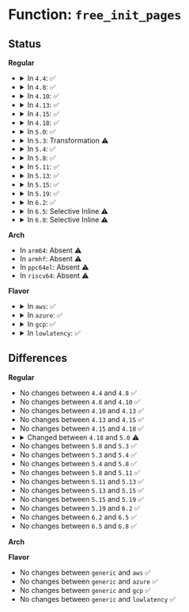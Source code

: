 # Function: <code>free_init_pages</code>

## Status
<b>Regular</b>
<ul>
<li>
<details>
<summary>In <code>4.4</code>: ✅</summary>

```c
void free_init_pages(char *what, long unsigned int begin, long unsigned int end);
```

**Collision:** Unique Global

**Inline:** No

**Transformation:** False

**Instances:**

```
In arch/x86/mm/init.c (ffffffff81068af0)
Location: arch/x86/mm/init.c:648
Inline: False
Direct callers:
  - arch/x86/kernel/alternative.c:alternative_instructions
  - arch/x86/mm/init.c:free_initmem
  - arch/x86/mm/init.c:free_initrd_mem
  - arch/x86/mm/init_64.c:mark_rodata_ro
  - arch/x86/mm/init_64.c:mark_rodata_ro
```
**Symbols:**

```
ffffffff81068af0-ffffffff81068b89: free_init_pages (STB_GLOBAL)
```
</details>
</li>
<li>
<details>
<summary>In <code>4.8</code>: ✅</summary>

```c
void free_init_pages(char *what, long unsigned int begin, long unsigned int end);
```

**Collision:** Unique Global

**Inline:** No

**Transformation:** False

**Instances:**

```
In arch/x86/mm/init.c (ffffffff810687e0)
Location: arch/x86/mm/init.c:663
Inline: False
Direct callers:
  - arch/x86/kernel/alternative.c:alternative_instructions
  - arch/x86/mm/init.c:free_initrd_mem
  - arch/x86/mm/init.c:free_initmem
  - arch/x86/mm/init_64.c:mark_rodata_ro
  - arch/x86/mm/init_64.c:mark_rodata_ro
```
**Symbols:**

```
ffffffff810687e0-ffffffff81068879: free_init_pages (STB_GLOBAL)
```
</details>
</li>
<li>
<details>
<summary>In <code>4.10</code>: ✅</summary>

```c
void free_init_pages(char *what, long unsigned int begin, long unsigned int end);
```

**Collision:** Unique Global

**Inline:** No

**Transformation:** False

**Instances:**

```
In arch/x86/mm/init.c (ffffffff8106c460)
Location: arch/x86/mm/init.c:663
Inline: False
Direct callers:
  - arch/x86/kernel/alternative.c:alternative_instructions
  - arch/x86/mm/init.c:free_initrd_mem
  - arch/x86/mm/init.c:free_initmem
  - arch/x86/mm/init_64.c:mark_rodata_ro
  - arch/x86/mm/init_64.c:mark_rodata_ro
```
**Symbols:**

```
ffffffff8106c460-ffffffff8106c4f9: free_init_pages (STB_GLOBAL)
```
</details>
</li>
<li>
<details>
<summary>In <code>4.13</code>: ✅</summary>

```c
void free_init_pages(char *what, long unsigned int begin, long unsigned int end);
```

**Collision:** Unique Global

**Inline:** No

**Transformation:** False

**Instances:**

```
In arch/x86/mm/init.c (ffffffff8106b860)
Location: arch/x86/mm/init.c:685
Inline: False
Direct callers:
  - arch/x86/kernel/alternative.c:alternative_instructions
  - arch/x86/mm/init.c:free_initrd_mem
  - arch/x86/mm/init.c:free_initmem
  - arch/x86/mm/init_64.c:mark_rodata_ro
  - arch/x86/mm/init_64.c:mark_rodata_ro
```
**Symbols:**

```
ffffffff8106b860-ffffffff8106b8e2: free_init_pages (STB_GLOBAL)
```
</details>
</li>
<li>
<details>
<summary>In <code>4.15</code>: ✅</summary>

```c
void free_init_pages(char *what, long unsigned int begin, long unsigned int end);
```

**Collision:** Unique Global

**Inline:** No

**Transformation:** False

**Instances:**

```
In arch/x86/mm/init.c (ffffffff810700f0)
Location: arch/x86/mm/init.c:735
Inline: False
Direct callers:
  - arch/x86/kernel/alternative.c:alternative_instructions
  - arch/x86/mm/init.c:free_initrd_mem
  - arch/x86/mm/init.c:free_initmem
  - arch/x86/mm/init_64.c:mark_rodata_ro
  - arch/x86/mm/init_64.c:mark_rodata_ro
```
**Symbols:**

```
ffffffff810700f0-ffffffff81070172: free_init_pages (STB_GLOBAL)
```
</details>
</li>
<li>
<details>
<summary>In <code>4.18</code>: ✅</summary>

```c
void free_init_pages(char *what, long unsigned int begin, long unsigned int end);
```

**Collision:** Unique Global

**Inline:** No

**Transformation:** False

**Instances:**

```
In arch/x86/mm/init.c (ffffffff81072f70)
Location: arch/x86/mm/init.c:739
Inline: False
Direct callers:
  - arch/x86/kernel/alternative.c:alternative_instructions
  - arch/x86/mm/init.c:free_initrd_mem
  - arch/x86/mm/init.c:free_kernel_image_pages
```
**Symbols:**

```
ffffffff81072f70-ffffffff81072ff2: free_init_pages (STB_GLOBAL)
```
</details>
</li>
<li>
<details>
<summary>In <code>5.0</code>: ✅</summary>

```c
void free_init_pages(const char *what, long unsigned int begin, long unsigned int end);
```

**Collision:** Unique Global

**Inline:** No

**Transformation:** False

**Instances:**

```
In arch/x86/mm/init.c (ffffffff81079000)
Location: arch/x86/mm/init.c:745
Inline: False
Direct callers:
  - arch/x86/kernel/alternative.c:alternative_instructions
  - arch/x86/mm/init.c:free_initrd_mem
  - arch/x86/mm/init.c:free_kernel_image_pages
  - arch/x86/mm/mem_encrypt.c:mem_encrypt_free_decrypted_mem
```
**Symbols:**

```
ffffffff81079000-ffffffff81079082: free_init_pages (STB_GLOBAL)
```
</details>
</li>
<li>
<details>
<summary>In <code>5.3</code>: Transformation ⚠️</summary>

```c
void free_init_pages(const char *what, long unsigned int begin, long unsigned int end);
```

**Collision:** Unique Global

**Inline:** No

**Transformation:** True

**Instances:**

```
In arch/x86/mm/init.c (0)
Location: arch/x86/mm/init.c:783
Inline: False
Direct callers:
  - arch/x86/kernel/alternative.c:alternative_instructions
  - arch/x86/mm/init.c:free_initrd_mem
  - arch/x86/mm/init.c:free_kernel_image_pages
  - arch/x86/mm/mem_encrypt.c:mem_encrypt_free_decrypted_mem
```
**Symbols:**

```
ffffffff8107cda3-ffffffff8107cdbc: free_init_pages.cold (STB_LOCAL)
ffffffff8107cc00-ffffffff8107cc86: free_init_pages (STB_GLOBAL)
```
</details>
</li>
<li>
<details>
<summary>In <code>5.4</code>: ✅</summary>

```c
void free_init_pages(const char *what, long unsigned int begin, long unsigned int end);
```

**Collision:** Unique Global

**Inline:** No

**Transformation:** False

**Instances:**

```
In arch/x86/mm/init.c (ffffffff8107dcb0)
Location: arch/x86/mm/init.c:783
Inline: False
Direct callers:
  - arch/x86/kernel/alternative.c:alternative_instructions
  - arch/x86/mm/init.c:free_initrd_mem
  - arch/x86/mm/init.c:free_kernel_image_pages
  - arch/x86/mm/mem_encrypt.c:mem_encrypt_free_decrypted_mem
```
**Symbols:**

```
ffffffff8107dcb0-ffffffff8107dd30: free_init_pages (STB_GLOBAL)
```
</details>
</li>
<li>
<details>
<summary>In <code>5.8</code>: ✅</summary>

```c
void free_init_pages(const char *what, long unsigned int begin, long unsigned int end);
```

**Collision:** Unique Global

**Inline:** No

**Transformation:** False

**Instances:**

```
In arch/x86/mm/init.c (ffffffff810843b0)
Location: arch/x86/mm/init.c:839
Inline: False
Direct callers:
  - arch/x86/kernel/alternative.c:alternative_instructions
  - arch/x86/mm/init.c:free_initrd_mem
  - arch/x86/mm/init.c:free_kernel_image_pages
  - arch/x86/mm/mem_encrypt.c:mem_encrypt_free_decrypted_mem
```
**Symbols:**

```
ffffffff810843b0-ffffffff81084430: free_init_pages (STB_GLOBAL)
```
</details>
</li>
<li>
<details>
<summary>In <code>5.11</code>: ✅</summary>

```c
void free_init_pages(const char *what, long unsigned int begin, long unsigned int end);
```

**Collision:** Unique Global

**Inline:** No

**Transformation:** False

**Instances:**

```
In arch/x86/mm/init.c (ffffffff81085900)
Location: arch/x86/mm/init.c:842
Inline: False
Direct callers:
  - arch/x86/kernel/alternative.c:alternative_instructions
  - arch/x86/mm/init.c:free_initrd_mem
  - arch/x86/mm/init.c:free_kernel_image_pages
  - arch/x86/mm/mem_encrypt.c:mem_encrypt_free_decrypted_mem
```
**Symbols:**

```
ffffffff81085900-ffffffff81085980: free_init_pages (STB_GLOBAL)
```
</details>
</li>
<li>
<details>
<summary>In <code>5.13</code>: ✅</summary>

```c
void free_init_pages(const char *what, long unsigned int begin, long unsigned int end);
```

**Collision:** Unique Global

**Inline:** No

**Transformation:** False

**Instances:**

```
In arch/x86/mm/init.c (ffffffff810865f0)
Location: arch/x86/mm/init.c:851
Inline: False
Direct callers:
  - arch/x86/kernel/alternative.c:alternative_instructions
  - arch/x86/mm/init.c:free_initrd_mem
  - arch/x86/mm/init.c:free_kernel_image_pages
  - arch/x86/mm/mem_encrypt.c:mem_encrypt_free_decrypted_mem
```
**Symbols:**

```
ffffffff810865f0-ffffffff81086674: free_init_pages (STB_GLOBAL)
```
</details>
</li>
<li>
<details>
<summary>In <code>5.15</code>: ✅</summary>

```c
void free_init_pages(const char *what, long unsigned int begin, long unsigned int end);
```

**Collision:** Unique Global

**Inline:** No

**Transformation:** False

**Instances:**

```
In arch/x86/mm/init.c (ffffffff81095860)
Location: arch/x86/mm/init.c:858
Inline: False
Direct callers:
  - arch/x86/kernel/alternative.c:alternative_instructions
  - arch/x86/mm/init.c:free_initrd_mem
  - arch/x86/mm/init.c:free_kernel_image_pages
  - arch/x86/mm/mem_encrypt.c:mem_encrypt_free_decrypted_mem
```
**Symbols:**

```
ffffffff81095860-ffffffff810958e4: free_init_pages (STB_GLOBAL)
```
</details>
</li>
<li>
<details>
<summary>In <code>5.19</code>: ✅</summary>

```c
void free_init_pages(const char *what, long unsigned int begin, long unsigned int end);
```

**Collision:** Unique Global

**Inline:** No

**Transformation:** False

**Instances:**

```
In arch/x86/mm/init.c (ffffffff810a7a50)
Location: arch/x86/mm/init.c:872
Inline: False
Direct callers:
  - arch/x86/kernel/alternative.c:alternative_instructions
  - arch/x86/mm/init.c:free_initrd_mem
  - arch/x86/mm/init.c:free_kernel_image_pages
  - arch/x86/mm/mem_encrypt_amd.c:mem_encrypt_free_decrypted_mem
```
**Symbols:**

```
ffffffff810a7a50-ffffffff810a7ae0: free_init_pages (STB_GLOBAL)
```
</details>
</li>
<li>
<details>
<summary>In <code>6.2</code>: ✅</summary>

```c
void free_init_pages(const char *what, long unsigned int begin, long unsigned int end);
```

**Collision:** Unique Global

**Inline:** No

**Transformation:** False

**Instances:**

```
In arch/x86/mm/init.c (ffffffff810c0ea0)
Location: arch/x86/mm/init.c:876
Inline: False
Direct callers:
  - arch/x86/kernel/alternative.c:alternative_instructions
  - arch/x86/mm/init.c:free_initrd_mem
  - arch/x86/mm/init.c:free_kernel_image_pages
  - arch/x86/mm/mem_encrypt_amd.c:mem_encrypt_free_decrypted_mem
```
**Symbols:**

```
ffffffff810c0ea0-ffffffff810c0f30: free_init_pages (STB_GLOBAL)
```
</details>
</li>
<li>
<details>
<summary>In <code>6.5</code>: Selective Inline ⚠️</summary>

```c
void free_init_pages(const char *what, long unsigned int begin, long unsigned int end);
```

**Collision:** Unique Global

**Inline:** Selective

**Transformation:** False

**Instances:**

```
In arch/x86/mm/init.c (ffffffff836be88a)
Location: arch/x86/mm/init.c:901
Inline: True
Inline callers:
  - arch/x86/mm/init.c:free_initrd_mem
Direct callers:
  - arch/x86/kernel/alternative.c:alternative_instructions
  - arch/x86/mm/init.c:free_kernel_image_pages
  - arch/x86/mm/mem_encrypt_amd.c:mem_encrypt_free_decrypted_mem
```
**Symbols:**

```
ffffffff810c4580-ffffffff810c4610: free_init_pages (STB_GLOBAL)
```
</details>
</li>
<li>
<details>
<summary>In <code>6.8</code>: Selective Inline ⚠️</summary>

```c
void free_init_pages(const char *what, long unsigned int begin, long unsigned int end);
```

**Collision:** Unique Global

**Inline:** Selective

**Transformation:** False

**Instances:**

```
In arch/x86/mm/init.c (ffffffff838ef32a)
Location: arch/x86/mm/init.c:891
Inline: True
Inline callers:
  - arch/x86/mm/init.c:free_initrd_mem
Direct callers:
  - arch/x86/kernel/alternative.c:alternative_instructions
  - arch/x86/mm/init.c:free_kernel_image_pages
  - arch/x86/mm/mem_encrypt_amd.c:mem_encrypt_free_decrypted_mem
```
**Symbols:**

```
ffffffff810cc9d0-ffffffff810cca60: free_init_pages (STB_GLOBAL)
```
</details>
</li>
</ul>
<b>Arch</b>
<ul>
<li>
In <code>arm64</code>: Absent ⚠️
</li>
<li>
In <code>armhf</code>: Absent ⚠️
</li>
<li>
In <code>ppc64el</code>: Absent ⚠️
</li>
<li>
In <code>riscv64</code>: Absent ⚠️
</li>
</ul>
<b>Flavor</b>
<ul>
<li>
<details>
<summary>In <code>aws</code>: ✅</summary>

```c
void free_init_pages(const char *what, long unsigned int begin, long unsigned int end);
```

**Collision:** Unique Global

**Inline:** No

**Transformation:** False

**Instances:**

```
In arch/x86/mm/init.c (ffffffff8107ccb0)
Location: arch/x86/mm/init.c:783
Inline: False
Direct callers:
  - arch/x86/kernel/alternative.c:alternative_instructions
  - arch/x86/mm/init.c:free_initrd_mem
  - arch/x86/mm/init.c:free_kernel_image_pages
  - arch/x86/mm/mem_encrypt.c:mem_encrypt_free_decrypted_mem
```
**Symbols:**

```
ffffffff8107ccb0-ffffffff8107cd30: free_init_pages (STB_GLOBAL)
```
</details>
</li>
<li>
<details>
<summary>In <code>azure</code>: ✅</summary>

```c
void free_init_pages(const char *what, long unsigned int begin, long unsigned int end);
```

**Collision:** Unique Global

**Inline:** No

**Transformation:** False

**Instances:**

```
In arch/x86/mm/init.c (ffffffff8106c420)
Location: arch/x86/mm/init.c:783
Inline: False
Direct callers:
  - arch/x86/kernel/alternative.c:alternative_instructions
  - arch/x86/mm/init.c:free_initrd_mem
  - arch/x86/mm/init.c:free_kernel_image_pages
  - arch/x86/mm/mem_encrypt.c:mem_encrypt_free_decrypted_mem
```
**Symbols:**

```
ffffffff8106c420-ffffffff8106c4a0: free_init_pages (STB_GLOBAL)
```
</details>
</li>
<li>
<details>
<summary>In <code>gcp</code>: ✅</summary>

```c
void free_init_pages(const char *what, long unsigned int begin, long unsigned int end);
```

**Collision:** Unique Global

**Inline:** No

**Transformation:** False

**Instances:**

```
In arch/x86/mm/init.c (ffffffff8107cc60)
Location: arch/x86/mm/init.c:783
Inline: False
Direct callers:
  - arch/x86/kernel/alternative.c:alternative_instructions
  - arch/x86/mm/init.c:free_initrd_mem
  - arch/x86/mm/init.c:free_kernel_image_pages
  - arch/x86/mm/mem_encrypt.c:mem_encrypt_free_decrypted_mem
```
**Symbols:**

```
ffffffff8107cc60-ffffffff8107cce0: free_init_pages (STB_GLOBAL)
```
</details>
</li>
<li>
<details>
<summary>In <code>lowlatency</code>: ✅</summary>

```c
void free_init_pages(const char *what, long unsigned int begin, long unsigned int end);
```

**Collision:** Unique Global

**Inline:** No

**Transformation:** False

**Instances:**

```
In arch/x86/mm/init.c (ffffffff8107ed60)
Location: arch/x86/mm/init.c:783
Inline: False
Direct callers:
  - arch/x86/kernel/alternative.c:alternative_instructions
  - arch/x86/mm/init.c:free_initrd_mem
  - arch/x86/mm/init.c:free_kernel_image_pages
  - arch/x86/mm/mem_encrypt.c:mem_encrypt_free_decrypted_mem
```
**Symbols:**

```
ffffffff8107ed60-ffffffff8107ede0: free_init_pages (STB_GLOBAL)
```
</details>
</li>
</ul>

## Differences
<b>Regular</b>
<ul>
<li>
No changes between <code>4.4</code> and <code>4.8</code> ✅
</li>
<li>
No changes between <code>4.8</code> and <code>4.10</code> ✅
</li>
<li>
No changes between <code>4.10</code> and <code>4.13</code> ✅
</li>
<li>
No changes between <code>4.13</code> and <code>4.15</code> ✅
</li>
<li>
No changes between <code>4.15</code> and <code>4.18</code> ✅
</li>
<li>
<details>
<summary>Changed between <code>4.18</code> and <code>5.0</code> ⚠️</summary>
<ul>
<li>
<b>Param type changed. </b>
<code>char *what</code> ➡️ <code>const char *what</code>
</li>
</ul>
</details>
</li>
<li>
No changes between <code>5.0</code> and <code>5.3</code> ✅
</li>
<li>
No changes between <code>5.3</code> and <code>5.4</code> ✅
</li>
<li>
No changes between <code>5.4</code> and <code>5.8</code> ✅
</li>
<li>
No changes between <code>5.8</code> and <code>5.11</code> ✅
</li>
<li>
No changes between <code>5.11</code> and <code>5.13</code> ✅
</li>
<li>
No changes between <code>5.13</code> and <code>5.15</code> ✅
</li>
<li>
No changes between <code>5.15</code> and <code>5.19</code> ✅
</li>
<li>
No changes between <code>5.19</code> and <code>6.2</code> ✅
</li>
<li>
No changes between <code>6.2</code> and <code>6.5</code> ✅
</li>
<li>
No changes between <code>6.5</code> and <code>6.8</code> ✅
</li>
</ul>
<b>Arch</b>
<ul>
</ul>
<b>Flavor</b>
<ul>
<li>
No changes between <code>generic</code> and <code>aws</code> ✅
</li>
<li>
No changes between <code>generic</code> and <code>azure</code> ✅
</li>
<li>
No changes between <code>generic</code> and <code>gcp</code> ✅
</li>
<li>
No changes between <code>generic</code> and <code>lowlatency</code> ✅
</li>
</ul>
